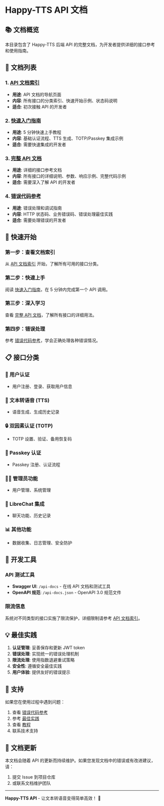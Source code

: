 # Happy-TTS API 文档

## 📚 文档概览

本目录包含了 Happy-TTS 后端 API 的完整文档，为开发者提供详细的接口参考和使用指南。

## 📖 文档列表

### 1. [API 文档索引](./index.md)

- **用途**: API 文档的导航页面
- **内容**: 所有接口的分类索引、快速开始示例、状态码说明
- **适合**: 初次接触 API 的开发者

### 2. [快速入门指南](./quick-start.md)

- **用途**: 5 分钟快速上手教程
- **内容**: 基础认证流程、TTS 生成、TOTP/Passkey 集成示例
- **适合**: 需要快速集成的开发者

### 3. [完整 API 文档](./backend-api.md)

- **用途**: 详细的接口参考文档
- **内容**: 所有接口的详细说明、参数、响应示例、完整代码示例
- **适合**: 需要深入了解 API 的开发者

### 4. [错误代码参考](./error-codes.md)

- **用途**: 错误处理和调试指南
- **内容**: HTTP 状态码、业务错误码、错误处理最佳实践
- **适合**: 需要处理错误的开发者

## 🚀 快速开始

### 第一步：查看文档索引

从 [API 文档索引](./index.md) 开始，了解所有可用的接口分类。

### 第二步：快速上手

阅读 [快速入门指南](./quick-start.md)，在 5 分钟内完成第一个 API 调用。

### 第三步：深入学习

查看 [完整 API 文档](./backend-api.md)，了解所有接口的详细用法。

### 第四步：错误处理

参考 [错误代码参考](./error-codes.md)，学会正确处理各种错误情况。

## 📋 接口分类

### 🔐 用户认证

- 用户注册、登录、获取用户信息

### 🎵 文本转语音 (TTS)

- 语音生成、生成历史记录

### 🔒 双因素认证 (TOTP)

- TOTP 设置、验证、备用恢复码

### 🔑 Passkey 认证

- Passkey 注册、认证流程

### 👨‍💼 管理员功能

- 用户管理、系统管理

### 🤖 LibreChat 集成

- 聊天功能、历史记录

### 📊 其他功能

- 数据收集、日志管理、安全防护

## 🔧 开发工具

### API 测试工具

- **Swagger UI**: `/api-docs` - 在线 API 文档和测试工具
- **OpenAPI 规范**: `/api-docs.json` - OpenAPI 3.0 规范文件

### 限流信息

系统对不同类型的接口实施了限流保护，详细限制请参考 [API 文档索引](./index.md)。

## 💡 最佳实践

1. **认证管理**: 妥善保存和更新 JWT token
2. **错误处理**: 实现统一的错误处理机制
3. **限流处理**: 使用指数退避重试策略
4. **安全性**: 遵循安全最佳实践
5. **用户体验**: 提供友好的错误提示

## 🤝 支持

如果您在使用过程中遇到问题：

1. 查看 [错误代码参考](./error-codes.md)
2. 参考 [最佳实践](../best-practices/)
3. 查看 [教程](../tutorials/)
4. 联系技术支持

## 📝 文档更新

本文档会随着 API 的更新而持续维护。如果您发现文档中的错误或有改进建议，请：

1. 提交 Issue 到项目仓库
2. 或联系文档维护团队

---

**Happy-TTS API** - 让文本转语音变得简单高效！ 🎵
